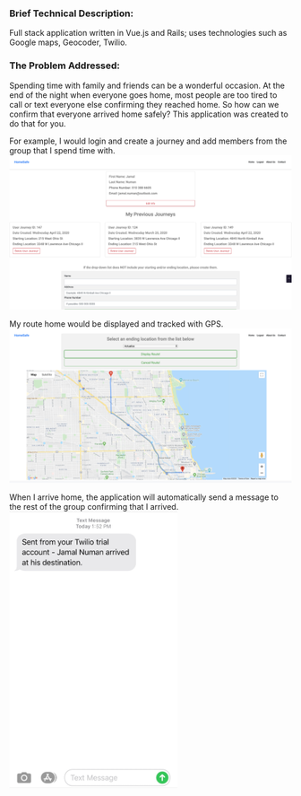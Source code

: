 ### Brief Technical Description: 
Full stack application written in Vue.js and Rails; uses technologies such as Google maps, Geocoder, Twilio. 

### The Problem Addressed:
Spending time with family and friends can be a wonderful occasion. At the end of the night when everyone goes home, most people are too tired to call or text everyone else confirming they reached home. So how can we confirm that everyone arrived home safely? This application was created to do that for you. 

For example, I would login and create a journey and add members from the group that I spend time with.
![](images/user-showpage.png)



My route home would be displayed and tracked with GPS. 
![](images/Route.png)



When I arrive home, the application will automatically send a message to the rest of the group confirming that I arrived.
<img src="images/ArrivalScreenshot.jpeg" width=300>









